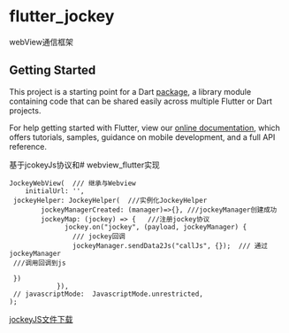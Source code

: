 # flutter_jockey

webView通信框架

## Getting Started

This project is a starting point for a Dart
[package](https://flutter.dev/developing-packages/),
a library module containing code that can be shared easily across
multiple Flutter or Dart projects.

For help getting started with Flutter, view our 
[online documentation](https://flutter.dev/docs), which offers tutorials, 
samples, guidance on mobile development, and a full API reference.

基于jcokeyJs协议和# webview_flutter实现

```
JockeyWebView(  /// 继承与Webview
    initialUrl: '',  
 jockeyHelper: JockeyHelper(  ///实例化JockeyHelper
        jockeyManagerCreated: (manager)=>{}, ///jockeyManager创建成功
        jockeyMap: (jockey) => {   ///注册jockey协议
              jockey.on("jockey", (payload, jockeyManager) {  
                /// jockey回调
                jockeyManager.sendData2Js("callJs", {});  /// 通过jockeyManager
 ///调用回调到js
                
 })  
            }),  
 // javascriptMode:  JavascriptMode.unrestricted,  
);
```
[jockeyJS文件下载](https://raw.githubusercontent.com/YongQingAndroid/flutterJockey/main/jockey.js)
